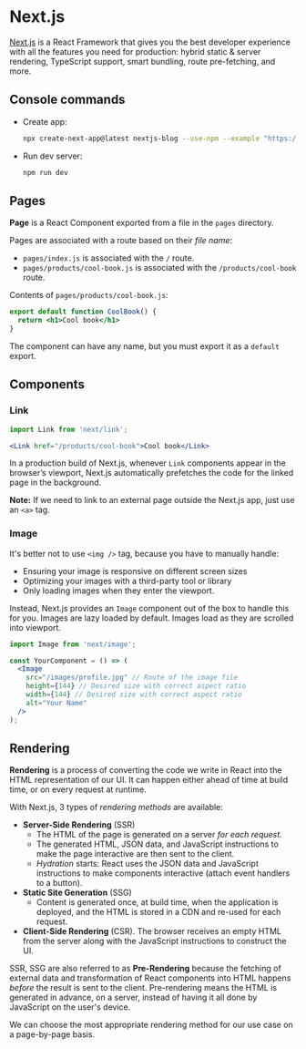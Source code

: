 # Next.js

[Next.js](https://nextjs.org/) is a React Framework that gives you the best developer experience 
with all the features you need for production: hybrid static & server rendering, TypeScript support, smart bundling, route pre-fetching, and more.

## Console commands

- Create app:
  ```bash
  npx create-next-app@latest nextjs-blog --use-npm --example "https://github.com/vercel/next-learn/tree/master/basics/learn-starter"
  ```
- Run dev server:
  ```bash
  npm run dev
  ```

## Pages

**Page** is a React Component exported from a file in the `pages` directory.

Pages are associated with a route based on their *file name*:

- `pages/index.js` is associated with the `/` route.
- `pages/products/cool-book.js` is associated with the `/products/cool-book` route.

Contents of `pages/products/cool-book.js`:

```jsx
export default function CoolBook() {
  return <h1>Cool book</h1>
}
```
The component can have any name, but you must export it as a `default` export.

## Components

### Link

```jsx
import Link from 'next/link';

<Link href="/products/cool-book">Cool book</Link>
```

In a production build of Next.js, whenever `Link` components appear in the browser’s viewport, Next.js automatically prefetches the code for the linked page in the background.

**Note:** If we need to link to an external page outside the Next.js app, just use an `<a>` tag.

### Image

It's better not to use `<img />` tag, because you have to manually handle:

- Ensuring your image is responsive on different screen sizes
- Optimizing your images with a third-party tool or library
- Only loading images when they enter the viewport.

Instead, Next.js provides an `Image` component out of the box to handle this for you.
Images are lazy loaded by default. Images load as they are scrolled into viewport.

```jsx
import Image from 'next/image';

const YourComponent = () => (
  <Image
    src="/images/profile.jpg" // Route of the image file
    height={144} // Desired size with correct aspect ratio
    width={144} // Desired size with correct aspect ratio
    alt="Your Name"
  />
);
```

## Rendering

**Rendering** is a process of converting the code we write in React into the HTML representation of our UI. It can happen either ahead of time at build time, or on every request at runtime.

With Next.js, 3 types of *rendering methods* are available: 

- **Server-Side Rendering** (SSR)
  - The HTML of the page is generated on a server *for each request*. 
  - The generated HTML, JSON data, and JavaScript instructions to make the page interactive are then sent to the client.
  - *Hydration* starts: React uses the JSON data and JavaScript instructions to make components interactive (attach event handlers to a button).
- **Static Site Generation** (SSG)
  - Content is generated once, at build time, when the application is deployed, and the HTML is stored in a CDN and re-used for each request.
- **Client-Side Rendering** (CSR). The browser receives an empty HTML from the server along with the JavaScript instructions to construct the UI.

SSR, SSG are also referred to as **Pre-Rendering** because the fetching of external data and 
transformation of React components into HTML happens *before* the result is sent to the client.
Pre-rendering means the HTML is generated in advance, on a server, instead of having it all done by JavaScript on the user's device.

We can choose the most appropriate rendering method for our use case on a page-by-page basis.
